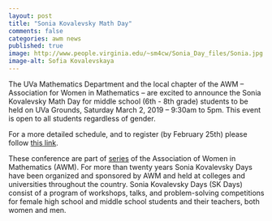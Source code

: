 ```yaml
---
layout: post
title: "Sonia Kovalevsky Math Day"
comments: false
categories: awm news
published: true
image: http://www.people.virginia.edu/~sm4cw/Sonia_Day_files/Sonia.jpg
image-alt: Sofia Kovalevskaya
---
```


The UVa Mathematics Department and the local chapter of the AWM – Association for Women in Mathematics – are excited to announce the Sonia Kovalevsky Math Day for middle school (6th - 8th grade) students 
to be held on
UVa Grounds, Saturday March 2, 2019 – 9:30am to 5pm. 
This event is open to all students regardless of gender.

For a more detailed schedule, and to register (by February 25th) please follow [this link](http://www.people.virginia.edu/~sm4cw/Sonia_Day.html).

<!--more-->

These conference are part of <a title="https://sites.google.com/site/awmmath/programs/kovalevsky-days" href="https://sites.google.com/site/awmmath/programs/kovalevsky-days">series</a> of the Association of Women in Mathematics (AWM). For more than twenty years Sonia Kovalevsky Days have been organized and sponsored by AWM and held at colleges and universities throughout the country. Sonia Kovalevsky Days (SK Days) consist of a program of workshops, talks, and problem-solving competitions for female high school and middle school students and their teachers, both women and men.